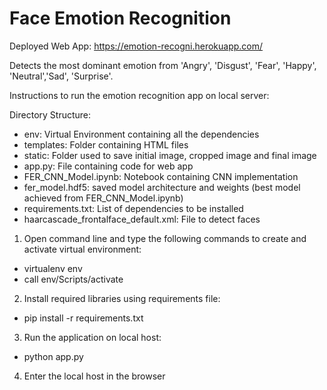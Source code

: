 # Face Emotion Recognition

Deployed Web App:  https://emotion-recogni.herokuapp.com/

Detects the most dominant emotion from 'Angry', 'Disgust', 'Fear', 'Happy', 'Neutral','Sad', 'Surprise'. 

Instructions to run the emotion recognition app on local server: 

Directory Structure:
- env: Virtual Environment containing all the dependencies
- templates: Folder containing HTML files
- static: Folder used to save initial image, cropped image and final image
- app.py: File containing code for web app 
- FER_CNN_Model.ipynb: Notebook containing CNN implementation
- fer_model.hdf5: saved model architecture and weights (best model achieved from FER_CNN_Model.ipynb)
- requirements.txt: List of dependencies to be installed
- haarcascade_frontalface_default.xml: File to detect faces

1. Open command line and type the following commands to create and activate virtual environment: 
  - virtualenv env
  - call env/Scripts/activate
2. Install required libraries using requirements file: 
  - pip install -r requirements.txt
3. Run the application on local host:
  - python app.py
4. Enter the local host in the browser
